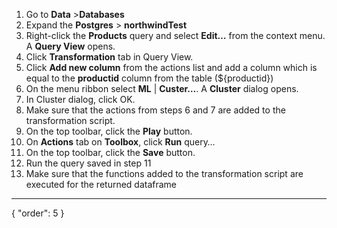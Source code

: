 1. Go to **Data** >**Databases**
2. Expand the **Postgres** > **northwindTest**
3. Right-click the **Products** query and select **Edit…** from the context menu. A **Query View** opens.
4. Click **Transformation** tab in Query View.
5. Click **Add new column** from the actions list and add a column which is equal to the **productid** column from the table (${productid})
6. On the menu ribbon select **ML** | **Custer…**. A **Cluster** dialog opens.
7. In Cluster dialog, click OK.
8. Make sure that the actions from steps 6 and 7 are added to the transformation script.
9. On the top toolbar, click the **Play** button.
10. On **Actions** tab on **Toolbox**, click **Run** query…
11. On the top toolbar, click the **Save** button.
12. Run the query saved in step 11
13. Make sure that the functions added to the transformation script are executed for the returned dataframe
---
{
  "order": 5
}
